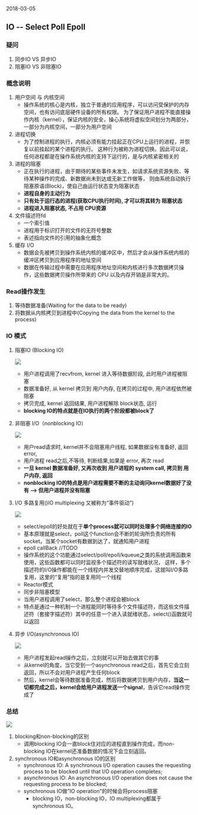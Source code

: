 2018-03-05

## IO -- Select Poll Epoll 

### 疑问
1. 同步IO VS 异步IO
2. 阻塞IO VS 非阻塞IO

### 概念说明
1. 用户空间 与 内核空间
    - 操作系统的核心是内核，独立于普通的应用程序，可以访问受保护的内存空间，也有访问底层硬件设备的所有权限。
    为了保证用户进程不能直接操作内核（kernel），保证内核的安全，操心系统将虚拟空间划分为两部分，一部分为内核空间，一部分为用户空间
2. 进程切换
    - 为了控制进程的执行，内核必须有能力挂起正在CPU上运行的进程，并恢复以前挂起的某个进程的执行。
    这种行为被称为进程切换。因此可以说，任何进程都是在操作系统内核的支持下运行的，是与内核紧密相关的
3. 进程的阻塞
    - 正在执行的进程，由于期待的某些事件未发生，如请求系统资源失败、等待某种操作的完成、新数据尚未到达或无新工作做等，
    则由系统自动执行阻塞原语(Block)，使自己由运行状态变为阻塞状态
    - **进程自身的主动行为**
    - **只有处于运行态的进程(获取CPU执行时间), 才可以将其转为 阻塞状态**
    - **进程进入阻塞状态, 不占用 CPU资源**
4. 文件描述符fd
    - 一个索引值
    - 进程用于标识打开的文件的无符号整数
    - 表述指向文件的引用的抽象化概念
5. 缓存 I/O
    - 数据会先被拷贝到操作系统内核的缓冲区中，然后才会从操作系统内核的缓冲区拷贝到应用程序的地址空间
    - 数据在传输过程中需要在应用程序地址空间和内核进行多次数据拷贝操作，这些数据拷贝操作所带来的 CPU 以及内存开销是非常大的。

### Read操作发生
1. 等待数据准备(Waiting for the data to be ready)
2. 将数据从内核拷贝到进程中(Copying the data from the kernel to the process)

### IO 模式
1. 阻塞IO (Blocking IO)

    ![](https://github.com/t734070824/tq.java/blob/master/tq.java.linux/src/main/java/_io/1.jpg?raw=true)

    - 用户进程调用了recvfrom, kernel 进入等待数据阶段, 此时用户进程被阻塞
    - 数据准备好, 从 kernel 拷贝到 用户内存, 在拷贝的过程中, 用户进程依然被阻塞
    - 拷贝完成, kernel 返回结果, 用户进程解除 block状态, 运行
    - **blocking IO的特点就是在IO执行的两个阶段都被block了**

2. 非阻塞 I/O（nonblocking IO）

    ![](https://github.com/t734070824/tq.java/blob/master/tq.java.linux/src/main/java/_io/2.jpg?raw=true)
    
    - 用户read请求时, kernel并不会阻塞用户线程, 如果数据没有准备好, 返回 error, 
    - 用户进程 read之后,不等待, 判断结果,如果是 error, 再次 read
    - **一旦 kernel 数据准备好, 又再次收到 用户进程的 system call, 拷贝到 用户内存, 返回**
    - **nonblocking IO的特点是用户进程需要不断的主动询问kernel数据好了没有 --> 但用户进程并没有阻塞**
    
3. I/O 多路复用()IO multiplexing 又被称为“事件驱动”)

    ![](https://github.com/t734070824/tq.java/blob/master/tq.java.linux/src/main/java/_io/3.jpg?raw=true)

    - select/epoll的好处就在于**单个process就可以同时处理多个网络连接的IO**
    - 基本原理就是select，poll这个function会不断的轮询所负责的所有socket，当某个socket有数据到达了，就通知用户进程
    - epoll callBack //TODO
    - 操作系统的这个功能通过select/poll/epoll/kqueue之类的系统调用函数来使用，这些函数都可以同时监视多个描述符的读写就绪状况，
      这样，多个描述符的I/O操作都能在一个线程内并发交替地顺序完成，这就叫I/O多路复用，这里的“复用”指的是复用同一个线程
    - Reactor模式
    - 同步非阻塞模型
    - 当用户进程调用了select，那么整个进程会被block
    - 特点是通过一种机制一个进程能同时等待多个文件描述符，而这些文件描述符（套接字描述符）其中的任意一个进入读就绪状态，select()函数就可以返回
    
4. 异步 I/O(asynchronous IO)

    ![](https://github.com/t734070824/tq.java/blob/master/tq.java.linux/src/main/java/_io/4.jpg?raw=true)

    - 用户进程发起read操作之后，立刻就可以开始去做其它的事
    - 从kernel的角度，当它受到一个asynchronous read之后，首先它会立刻返回，所以不会对用户进程产生任何block
    - 然后，kernel会等待数据准备完成，然后将数据拷贝到用户内存，**当这一切都完成之后，kernel会给用户进程发送一个signal**，告诉它read操作完成了


### 总结

   ![](https://github.com/t734070824/tq.java/blob/master/tq.java.linux/src/main/java/_io/5.jpg?raw=true)

1. blocking和non-blocking的区别
    - 调用blocking IO会一直block住对应的进程直到操作完成，而non-blocking IO在kernel还准备数据的情况下会立刻返回。
2. synchronous IO和asynchronous IO的区别
    - synchronous IO:  A synchronous I/O operation causes the requesting process to be blocked until that I/O operation completes;
    - asynchronous IO: An asynchronous I/O operation does not cause the requesting process to be blocked;
    - synchronous IO做”IO operation”的时候会将process阻塞
        - blocking IO，non-blocking IO，IO multiplexing都属于synchronous IO。
    

   